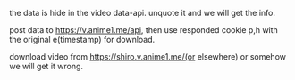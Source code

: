 the data is hide in the video data-api. unquote it and we will get the info. 

post data to https://v.anime1.me/api, then use responded cookie p,h with the original e(timestamp) for download.

download video from https://shiro.v.anime1.me/(or elsewhere) or somehow we will get it wrong.